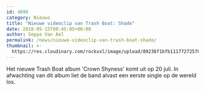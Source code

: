 ```yaml
---
id: 4896
category: Nieuws
title: "Nieuwe videoclip van Trash Boat: Shade"
date: 2018-05-15T08:45:05+00:00
author: Seppe Van Ael
permalink: /news/nieuwe-videoclip-van-trash-boat-shade/
thumbnail: >-
  https://res.cloudinary.com/rockxxl/image/upload/89236f1bfb111772725700b440390dcb.jpg
---
```

Het nieuwe Trash Boat album 'Crown Shyness' komt uit op 20 juli. In afwachting van dit album liet de band alvast een eerste single op de wereld los.
